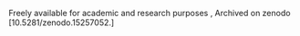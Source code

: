 Freely available for academic and research purposes , Archived on zenodo [10.5281/zenodo.15257052.]

